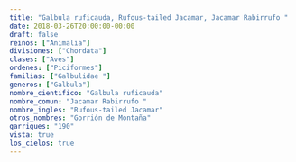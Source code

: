 ```yaml
---
title: "Galbula ruficauda, Rufous-tailed Jacamar, Jacamar Rabirrufo "
date: 2018-03-26T20:00:00-00:00
draft: false
reinos: ["Animalia"]
divisiones: ["Chordata"]
clases: ["Aves"]
ordenes: ["Piciformes"]
familias: ["Galbulidae "]
generos: ["Galbula"]
nombre_cientifico: "Galbula ruficauda"
nombre_comun: "Jacamar Rabirrufo "
nombre_ingles: "Rufous-tailed Jacamar"
otros_nombres: "Gorrión de Montaña"
garrigues: "190"
vista: true
los_cielos: true
---
```


